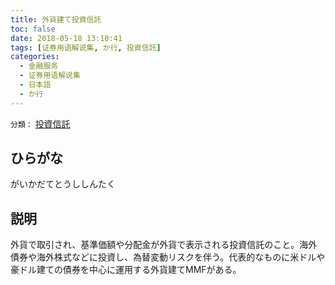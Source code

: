 ```yaml
---
title: 外貨建て投資信託
toc: false
date: 2018-05-18 13:10:41
tags: [证券用语解说集, か行, 投資信託]
categories:
  - 金融服务
  - 证券用语解说集
  - 日本語
  - か行
---
```


`分類：` [投資信託](/tags/投資信託/)

## ひらがな

がいかだてとうししんたく

## 説明

外貨で取引され、基準価額や分配金が外貨で表示される投資信託のこと。海外債券や海外株式などに投資し、為替変動リスクを伴う。代表的なものに米ドルや豪ドル建ての債券を中心に運用する外貨建てMMFがある。
